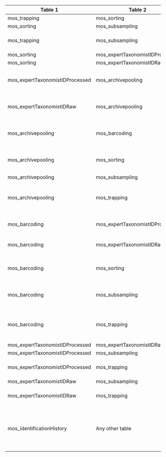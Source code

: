 |Table 1|Table 2|Join by field(s)|
|------------------------|------------------------|-------------------------------|
mos_trapping|mos_sorting|sampleID
mos_sorting|mos_subsampling|subsampleID
mos_trapping|mos_subsampling|Requires intermediate table: join via mos_sorting table
mos_sorting|mos_expertTaxonomistIDProcessed|subsampleID
mos_sorting|mos_expertTaxonomistIDRaw|subsampleID
mos_expertTaxonomistIDProcessed|mos_archivepooling|Requires intermediate table: join via mos_subsampling table
mos_expertTaxonomistIDRaw|mos_archivepooling|Requires intermediate table: join via mos_subsampling table
mos_archivepooling|mos_barcoding|Requires intermediate table: join via mos_subsampling table
mos_archivepooling|mos_sorting|Requires intermediate table: join via mos_subsampling table
mos_archivepooling|mos_subsampling|archiveID
mos_archivepooling|mos_trapping|Requires intermediate table: join via mos\_sorting and mos\_subsampling tables
mos_barcoding|mos_expertTaxonomistIDProcessed|Requires intermediate table: join via mos_sorting table
mos_barcoding|mos_expertTaxonomistIDRaw|Requires intermediate table: join via mos_sorting table
mos_barcoding|mos_sorting|Requires intermediate table: join via mos_subsampling table
mos_barcoding|mos_subsampling|Not fully automatable: multiple individualIDs pooled into each individualIDList
mos_barcoding|mos_trapping|Requires intermediate table: join via mos\_sorting and mos\_subsampling tables
mos_expertTaxonomistIDProcessed|mos_expertTaxonomistIDRaw|subsampleID
mos_expertTaxonomistIDProcessed|mos_subsampling|subsampleID
mos_expertTaxonomistIDProcessed|mos_trapping|Requires intermediate table: join via mos_sorting table
mos_expertTaxonomistIDRaw|mos_subsampling|subsampleID
mos_expertTaxonomistIDRaw|mos_trapping|Requires intermediate table: join via mos_sorting table
mos_identificationHistory|Any other table|Full join not recommended: Previous identifications of the same individual can be linked by identificationHistoryID